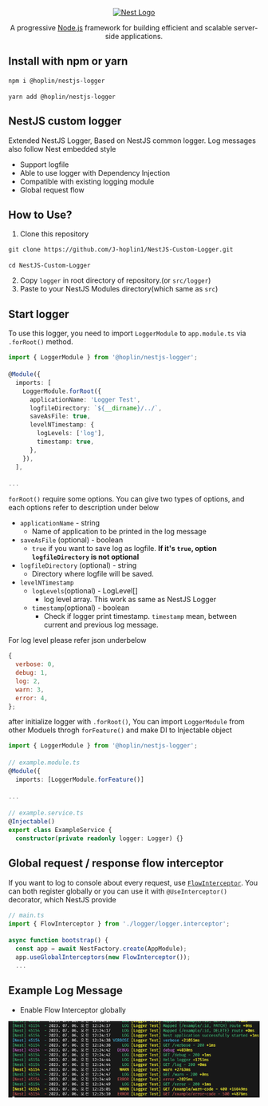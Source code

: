 <p align="center">
  <a href="http://nestjs.com/" target="blank"><img src="https://nestjs.com/img/logo-small.svg" width="200" alt="Nest Logo" /></a>
</p>

[circleci-image]: https://img.shields.io/circleci/build/github/nestjs/nest/master?token=abc123def456
[circleci-url]: https://circleci.com/gh/nestjs/nest

  <p align="center">A progressive <a href="http://nodejs.org" target="_blank">Node.js</a> framework for building efficient and scalable server-side applications.</p>
  
## Install with npm or yarn

```
npm i @hoplin/nestjs-logger

yarn add @hoplin/nestjs-logger
```

## NestJS custom logger

Extended NestJS Logger, Based on NestJS common logger. Log messages also follow Nest embedded style

- Support logfile
- Able to use logger with Dependency Injection
- Compatible with existing logging module
- Global request flow

## How to Use?

1. Clone this repository

```
git clone https://github.com/J-hoplin1/NestJS-Custom-Logger.git

cd NestJS-Custom-Logger
```

2. Copy `logger` in root directory of repository.(or `src/logger`)
3. Paste to your NestJS Modules directory(which same as `src`)

## Start logger

To use this logger, you need to import `LoggerModule` to `app.module.ts` via `.forRoot()` method.

```typescript
import { LoggerModule } from '@hoplin/nestjs-logger';

@Module({
  imports: [
    LoggerModule.forRoot({
      applicationName: 'Logger Test',
      logfileDirectory: `${__dirname}/../`,
      saveAsFile: true,
      levelNTimestamp: {
        logLevels: ['log'],
        timestamp: true,
      },
    }),
  ],

...
```

`forRoot()` require some options. You can give two types of options, and each options refer to description under below

- `applicationName` - string
  - Name of application to be printed in the log message
- `saveAsFile` (optional) - boolean
  - `true` if you want to save log as logfile. **If it's `true`, option `logfileDirectory` is not optional**
- `logfileDirectory` (optional) - string
  - Directory where logfile will be saved.
- `levelNTimestamp`
  - `logLevels`(optional) - LogLevel[]
    - log level array. This work as same as NestJS Logger
  - `timestamp`(optional) - boolean
    - Check if logger print timestamp. `timestamp` mean, between current and previous log message.

For log level please refer json underbelow

```javascript
{
  verbose: 0,
  debug: 1,
  log: 2,
  warn: 3,
  error: 4,
};
```

after initialize logger with `.forRoot()`, You can import `LoggerModule` from other Moduels throgh `forFeature()` and make DI to Injectable object

```typescript
import { LoggerModule } from '@hoplin/nestjs-logger';

// example.module.ts
@Module({
  imports: [LoggerModule.forFeature()]

...

// example.service.ts
@Injectable()
export class ExampleService {
  constructor(private readonly logger: Logger) {}
```

## Global request / response flow interceptor

If you want to log to console about every request, use [`FlowInterceptor`](./src/logger/logger.interceptor.ts). You can both register globally or you can use it with `@UseInterceptor()` decorator, which NestJS provide

```typescript
// main.ts
import { FlowInterceptor } from './logger/logger.interceptor';

async function bootstrap() {
  const app = await NestFactory.create(AppModule);
  app.useGlobalInterceptors(new FlowInterceptor());
  ...
```

## Example Log Message

- Enable Flow Interceptor globally

![img](./img/logger.png)
